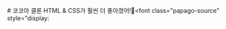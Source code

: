 <font class="papago-parent"><font class="papago-source" style="display:none;"># Kokoa Clone
</font># 코코아 클론</font><font class="papago-parent"><font class="papago-source" style="display:none;">
</font>
</font><font class="papago-parent"><font class="papago-source" style="display:none;">HTML & CSS got so much better!</font>HTML & CSS가 훨씬 더 좋아졌어!</font><font class="papago-parent"><font class="papago-source" style="display:none;">🎈
</font>🎈</font><font class="papago-parent"><font class="papago-source" style="display:
